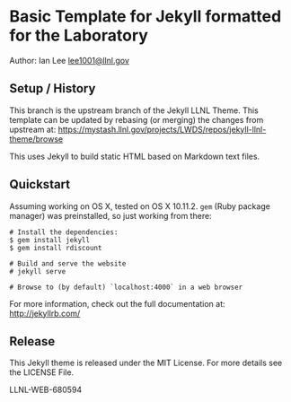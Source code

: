 Basic Template for Jekyll formatted for the Laboratory
======================================================

Author: Ian Lee <lee1001@llnl.gov>

## Setup / History

This branch is the upstream branch of the Jekyll LLNL Theme. This template can
be updated by rebasing (or merging) the changes from upstream at:
https://mystash.llnl.gov/projects/LWDS/repos/jekyll-llnl-theme/browse

This uses Jekyll to build static HTML based on Markdown text files.

## Quickstart

Assuming working on OS X, tested on OS X 10.11.2. `gem` (Ruby package manager)
was preinstalled, so just working from there:

    # Install the dependencies:
    $ gem install jekyll
    $ gem install rdiscount

    # Build and serve the website
    # jekyll serve

    # Browse to (by default) `localhost:4000` in a web browser

For more information, check out the full documentation at: http://jekyllrb.com/

## Release

This Jekyll theme is released under the MIT License. For more details see the
LICENSE File.

LLNL-WEB-680594
